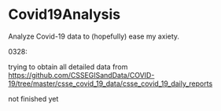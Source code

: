 # Covid19Analysis


Analyze Covid-19 data to (hopefully) ease my axiety.

0328:

trying to obtain all detailed data from https://github.com/CSSEGISandData/COVID-19/tree/master/csse_covid_19_data/csse_covid_19_daily_reports

not finished yet


